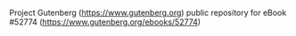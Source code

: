 Project Gutenberg (https://www.gutenberg.org) public repository for
eBook #52774 (https://www.gutenberg.org/ebooks/52774)
